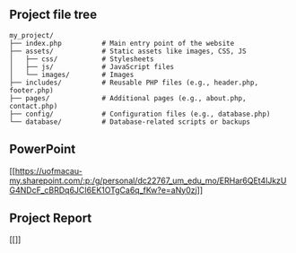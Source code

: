 ## Project file tree
```
my_project/
├── index.php          # Main entry point of the website
├── assets/            # Static assets like images, CSS, JS
│   ├── css/           # Stylesheets
│   ├── js/            # JavaScript files
│   └── images/        # Images
├── includes/          # Reusable PHP files (e.g., header.php, footer.php)
├── pages/             # Additional pages (e.g., about.php, contact.php)
├── config/            # Configuration files (e.g., database.php)
└── database/          # Database-related scripts or backups
```

## PowerPoint
[[https://uofmacau-my.sharepoint.com/:p:/g/personal/dc22767_um_edu_mo/ERHar6QEt4lJkzUG4NDcF_cBRDq6JCI6EK1OTgCa6q_fKw?e=aNy0zj]]

## Project Report
[[]]
